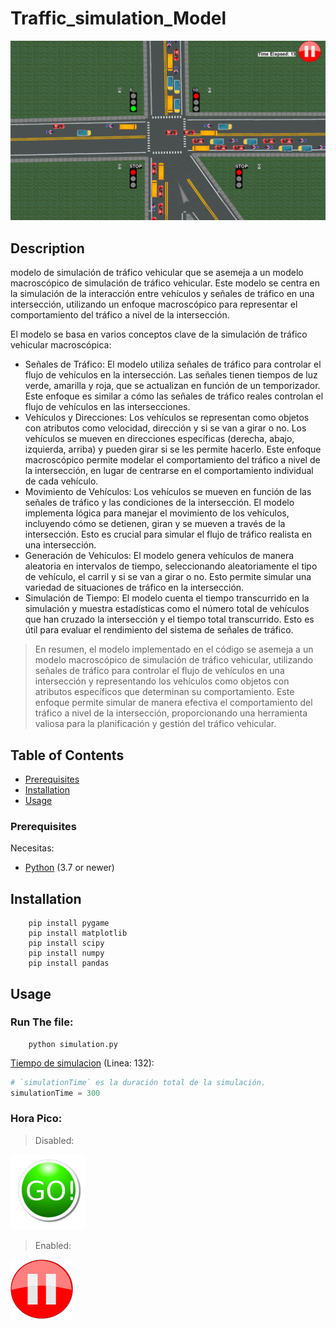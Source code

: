 # Traffic_simulation_Model

![Output](./Docs//images/output.png)
## Description

modelo de simulación de tráfico vehicular que se asemeja a un modelo macroscópico de simulación de tráfico vehicular. Este modelo se centra en la simulación de la interacción entre vehículos y señales de tráfico en una intersección, utilizando un enfoque macroscópico para representar el comportamiento del tráfico a nivel de la intersección.

El modelo se basa en varios conceptos clave de la simulación de tráfico vehicular macroscópica:

* Señales de Tráfico: El modelo utiliza señales de tráfico para controlar el flujo de vehículos en la intersección. Las señales tienen tiempos de luz verde, amarilla y roja, que se actualizan en función de un temporizador. Este enfoque es similar a cómo las señales de tráfico reales controlan el flujo de vehículos en las intersecciones.
* Vehículos y Direcciones: Los vehículos se representan como objetos con atributos como velocidad, dirección y si se van a girar o no. Los vehículos se mueven en direcciones específicas (derecha, abajo, izquierda, arriba) y pueden girar si se les permite hacerlo. Este enfoque macroscópico permite modelar el comportamiento del tráfico a nivel de la intersección, en lugar de centrarse en el comportamiento individual de cada vehículo.
* Movimiento de Vehículos: Los vehículos se mueven en función de las señales de tráfico y las condiciones de la intersección. El modelo implementa lógica para manejar el movimiento de los vehículos, incluyendo cómo se detienen, giran y se mueven a través de la intersección. Esto es crucial para simular el flujo de tráfico realista en una intersección.
* Generación de Vehículos: El modelo genera vehículos de manera aleatoria en intervalos de tiempo, seleccionando aleatoriamente el tipo de vehículo, el carril y si se van a girar o no. Esto permite simular una variedad de situaciones de tráfico en la intersección.
* Simulación de Tiempo: El modelo cuenta el tiempo transcurrido en la simulación y muestra estadísticas como el número total de vehículos que han cruzado la intersección y el tiempo total transcurrido. Esto es útil para evaluar el rendimiento del sistema de señales de tráfico.

>En resumen, el modelo implementado en el código se asemeja a un modelo macroscópico de simulación de tráfico vehicular, utilizando señales de tráfico para controlar el flujo de vehículos en una intersección y representando los vehículos como objetos con atributos específicos que determinan su comportamiento. Este enfoque permite simular de manera efectiva el comportamiento del tráfico a nivel de la intersección, proporcionando una herramienta valiosa para la planificación y gestión del tráfico vehicular.

## Table of Contents
- [Prerequisites](#Prerequisites)
- [Installation](#installation)
- [Usage](#usage)

### Prerequisites

Necesitas:

-   [Python](https://www.python.org) (3.7 or newer)
## Installation

```shell
    pip install pygame
    pip install matplotlib
    pip install scipy
    pip install numpy
    pip install pandas
```

## Usage

### Run The file:

```shell
    python simulation.py
```

[Tiempo de simulacion](simulation.py) (Linea: 132):
```python
# `simulationTime` es la duración total de la simulación.
simulationTime = 300
```

### Hora Pico:

>Disabled:

![sin hora pico](./images/buttons/buttonGo_small.png)

>Enabled:

![con hora pico](./images/buttons/buttonStop3_small.png)

